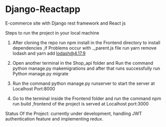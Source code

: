 # Django-Reactapp
E-commerce site with Django rest framework and React js

Steps to run the project in your local machine 
1) After cloning the repo run npm install in the Frontend directory to install dependencies ,if Problems occur with
   ._parent.js file run yarn remove lodash and yarn add lodash@4.17.9
   
2) Open another terminal in the Shop_api folder and Run the command python manage.py makemigrations and after that
   runs successfully run Python manage.py migrate
   
3) Run the command python manage.py runserver to start the server at Localhost Port:8000  

4) Go to the terminal inside the Frontend folder and run the command npm run build ,frontend of the project is 
   served at Localhost port:3000

Status Of the Project: currently under development, handling JWT authentication feature and implementing redux.

